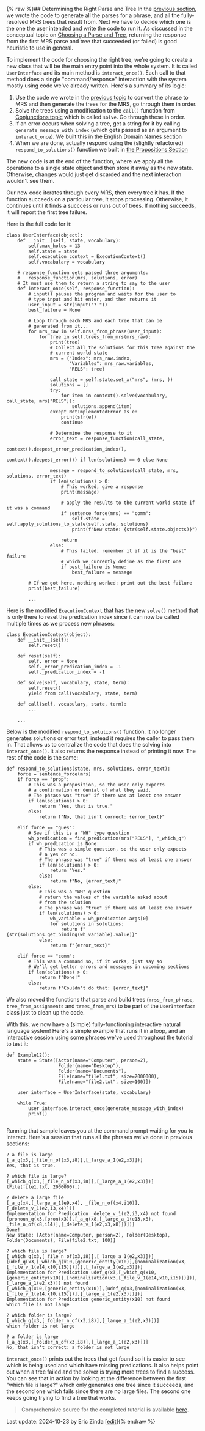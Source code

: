 {% raw %}## Determining the Right Parse and Tree
In the [previous section](https://blog.inductorsoftware.com/Perplexity/home/pxint/pxint0070GenerateMRSAndTrees), we wrote the code to generate all the parses for a phrase, and all the fully-resolved MRS trees that result from. Next we have to decide which one is the one the user intended and write the code to run it. As discussed in the conceptual topic on [Choosing a Parse and Tree](https://blog.inductorsoftware.com/Perplexity/home/devcon/devcon0060WhichParseAndTree), returning the response from the first MRS parse and tree that succeeded (or failed) is good heuristic to use in general. 

To implement the code for choosing the right tree, we're going to create a new class that will be the main entry point into the whole system. It is called `UserInterface` and its main method is `interact_once()`. Each call to that method does a single "command/response" interaction with the system mostly using code we've already written. Here's a summary of its logic:

1. Use the code we wrote in the [previous topic](https://blog.inductorsoftware.com/Perplexity/home/pxint/pxint0070GenerateMRSAndTrees) to convert the phrase to MRS and then generate the trees for the MRS, go through them in order. 
2. Solve the trees using a modification to the `call()` function from [Conjunctions topic](https://blog.inductorsoftware.com/Perplexity/home/pxint/pxint0050Conjunctions) which is called `solve`. Go through these in order.
3. If an error occurs when solving a tree, get a string for it by calling `generate_message_with_index` (which gets passed as an argument to `interact_once`). We built this in the [English Domain Names section](https://blog.inductorsoftware.com/Perplexity/home/pxint/pxint0120ErrorsConceptualFailures)
4. When we are done, actually respond using the (slightly refactored) `respond_to_solutions()` function we built in [the Propositions Section](https://blog.inductorsoftware.com/Perplexity/home/pxint/pxint0080SimplePropositions)

The new code is at the end of the function, where we apply all the operations to a single state object and then store it away as the new state.  Otherwise, changes would just get discarded and the next interaction wouldn't see them.

Our new code iterates through every MRS, then every tree it has.  If the function succeeds on a particular tree, it stops processing. Otherwise, it continues until it finds a succcess or runs out of trees. If nothing succeeds, it will report the first tree failure.

Here is the full code for it:
```
class UserInterface(object):
    def __init__(self, state, vocabulary):
        self.max_holes = 13
        self.state = state
        self.execution_context = ExecutionContext()
        self.vocabulary = vocabulary

    # response_function gets passed three arguments:
    #   response_function(mrs, solutions, error)
    # It must use them to return a string to say to the user
    def interact_once(self, response_function):
        # input() pauses the program and waits for the user to
        # type input and hit enter, and then returns it
        user_input = str(input("? "))
        best_failure = None

        # Loop through each MRS and each tree that can be
        # generated from it...
        for mrs_raw in self.mrss_from_phrase(user_input):
            for tree in self.trees_from_mrs(mrs_raw):
                print(tree)
                # Collect all the solutions for this tree against the
                # current world state
                mrs = {"Index": mrs_raw.index,
                       "Variables": mrs_raw.variables,
                       "RELS": tree}

                call_state = self.state.set_x("mrs", (mrs, ))
                solutions = []
                try:
                    for item in context().solve(vocabulary, call_state, mrs["RELS"]):
                        solutions.append(item)
                except NotImplementedError as e:
                    print(str(e))
                    continue

                # Determine the response to it
                error_text = response_function(call_state,
                                               context().deepest_error_predication_index(),
                                               context().deepest_error()) if len(solutions) == 0 else None

                message = respond_to_solutions(call_state, mrs, solutions, error_text)
                if len(solutions) > 0:
                    # This worked, give a response
                    print(message)

                    # apply the results to the current world state if it was a command
                    if sentence_force(mrs) == "comm":
                        self.state = self.apply_solutions_to_state(self.state, solutions)
                        print(f"New state: {str(self.state.objects)}")

                    return
                else:
                    # This failed, remember it if it is the "best" failure
                    # which we currently define as the first one
                    if best_failure is None:
                        best_failure = message

        # If we got here, nothing worked: print out the best failure
        print(best_failure)
        
        ...
```

Here is the modified `ExecutionContext` that has the new `solve()` method that is only there to reset the predication index since it can now be called multiple times as we process new phrases:

```
class ExecutionContext(object):
    def __init__(self):
        self.reset()

    def reset(self):
        self._error = None
        self._error_predication_index = -1
        self._predication_index = -1

    def solve(self, vocabulary, state, term):
        self.reset()
        yield from call(vocabulary, state, term)

    def call(self, vocabulary, state, term):
        ...
        
    ...
```

Below is the modified `respond_to_solutions()` function. It no longer generates solutions or error text, instead it requires the caller to pass them in. That allows us to centralize the code that does the solving into `interact_once()`.  It also returns the response instead of printing it now.  The rest of the code is the same:

```
def respond_to_solutions(state, mrs, solutions, error_text):
    force = sentence_force(mrs)
    if force == "prop":
        # This was a proposition, so the user only expects
        # a confirmation or denial of what they said.
        # The phrase was "true" if there was at least one answer
        if len(solutions) > 0:
            return "Yes, that is true."
        else:
            return f"No, that isn't correct: {error_text}"

    elif force == "ques":
        # See if this is a "WH" type question
        wh_predication = find_predication(mrs["RELS"], "_which_q")
        if wh_predication is None:
            # This was a simple question, so the user only expects
            # a yes or no.
            # The phrase was "true" if there was at least one answer
            if len(solutions) > 0:
                return "Yes."
            else:
                return f"No, {error_text}"
        else:
            # This was a "WH" question
            # return the values of the variable asked about
            # from the solution
            # The phrase was "true" if there was at least one answer
            if len(solutions) > 0:
                wh_variable = wh_predication.args[0]
                for solutions in solutions:
                    return f"{str(solutions.get_binding(wh_variable).value)}"
            else:
                return f"{error_text}"

    elif force == "comm":
        # This was a command so, if it works, just say so
        # We'll get better errors and messages in upcoming sections
        if len(solutions) > 0:
            return f"Done!"
        else:
            return f"Couldn't do that: {error_text}"
```

We also moved the functions that parse and build trees (`mrss_from_phrase`, `tree_from_assignments` and `trees_from_mrs`) to be part of the `UserInterface` class just to clean up the code.

With this, we now have a (simple) fully-functioning interactive natural language system! Here's a simple example that runs it in a loop, and an interactive session using some phrases we've used throughout the tutorial to test it:

```
def Example12():
    state = State([Actor(name="Computer", person=2),
                   Folder(name="Desktop"),
                   Folder(name="Documents"),
                   File(name="file1.txt", size=2000000),
                   File(name="file2.txt", size=100)])

    user_interface = UserInterface(state, vocabulary)

    while True:
        user_interface.interact_once(generate_message_with_index)
        print()
        
```

Running that sample leaves you at the command prompt waiting for you to interact.  Here's a session that runs all the phrases we've done in previous sections:

```
? a file is large
[_a_q(x3,[_file_n_of(x3,i8)],[_large_a_1(e2,x3)])]
Yes, that is true.

? which file is large?
[_which_q(x3,[_file_n_of(x3,i8)],[_large_a_1(e2,x3)])]
(File(file1.txt, 2000000),)

? delete a large file
[_a_q(x4,[_large_a_1(e9,x4), _file_n_of(x4,i10)],[_delete_v_1(e2,i3,x4)])]
Implementation for Predication _delete_v_1(e2,i3,x4) not found
[pronoun_q(x3,[pron(x3)],[_a_q(x8,[_large_a_1(e13,x8), _file_n_of(x8,i14)],[_delete_v_1(e2,x3,x8)])])]
Done!
New state: [Actor(name=Computer, person=2), Folder(Desktop), Folder(Documents), File(file2.txt, 100)]

? which file is large?
[_which_q(x3,[_file_n_of(x3,i8)],[_large_a_1(e2,x3)])]
[udef_q(x3,[_which_q(x10,[generic_entity(x10)],[nominalization(x3,[_file_v_1(e14,x10,i15)])])],[_large_a_1(e2,x3)])]
Implementation for Predication udef_q(x3,[_which_q(x10,[generic_entity(x10)],[nominalization(x3,[_file_v_1(e14,x10,i15)])])],[_large_a_1(e2,x3)]) not found
[_which_q(x10,[generic_entity(x10)],[udef_q(x3,[nominalization(x3,[_file_v_1(e14,x10,i15)])],[_large_a_1(e2,x3)])])]
Implementation for Predication generic_entity(x10) not found
which file is not large

? which folder is large?
[_which_q(x3,[_folder_n_of(x3,i8)],[_large_a_1(e2,x3)])]
which folder is not large

? a folder is large
[_a_q(x3,[_folder_n_of(x3,i8)],[_large_a_1(e2,x3)])]
No, that isn't correct: a folder is not large
```

`interact_once()` prints out the trees that get found so it is easier to see which is being used and which have missing predications. It also helps point out when a tree failed and the solver is trying more trees to find a success. You can see that in action by looking at the difference between the first "which file is large?" which only generates one tree since it succeeds, and the second one which fails since there are no large files.  The second one keeps going trying to find a tree that works.

> Comprehensive source for the completed tutorial is available [here](https://github.com/EricZinda/Perplexity).

Last update: 2024-10-23 by Eric Zinda [[edit](https://github.com/EricZinda/Perplexity/edit/main/docs/pxint/pxint0071WhichParseAndTree.md)]{% endraw %}